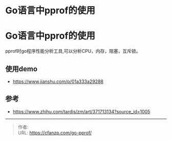 # Go语言中pprof的使用


<!--more-->
# Go语言中pprof的使用
pprof时go程序性能分析工具,可以分析CPU，内存，阻塞，互斥锁。

## 使用demo
- https://www.jianshu.com/p/01a333a29288


## 参考
- https://www.zhihu.com/tardis/zm/art/371713134?source_id=1005


---

> 作者:   
> URL: https://cfanzp.com/go-pprof/  

